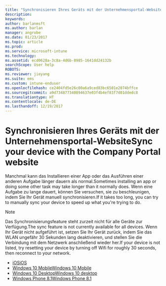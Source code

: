 ```yaml
---
title: "Synchronisieren Ihres Geräts mit der Unternehmensportal-Website | Microsoft-Dokumentation"
description: 
keywords: 
author: barlanmsft
ms.author: barlan
manager: angrobe
ms.date: 01/23/2017
ms.topic: article
ms.prod: 
ms.service: microsoft-intune
ms.technology: 
ms.assetid: ecd0628a-3c8a-4d6b-8985-1641dd24132b
searchScope: User help
ROBOTS: 
ms.reviewer: jieyang
ms.suite: ems
ms.custom: intune-enduser
ms.openlocfilehash: ce2404fd5e26c00a6a9ced83bc6501e2074bffce
ms.sourcegitcommit: a9d734877340894637e03f4b4ef83f7d01ddedc8
ms.translationtype: HT
ms.contentlocale: de-DE
ms.lasthandoff: 12/19/2017
---
```

# <a name="sync-your-device-with-the-company-portal-website"></a><span data-ttu-id="368c7-102">Synchronisieren Ihres Geräts mit der Unternehmensportal-Website</span><span class="sxs-lookup"><span data-stu-id="368c7-102">Sync your device with the Company Portal website</span></span>

<span data-ttu-id="368c7-103">Manchmal kann das Installieren einer App oder das Ausführen einer anderen Aufgabe länger dauern als normal.</span><span class="sxs-lookup"><span data-stu-id="368c7-103">Sometimes installing an app or doing some other task may take longer than it normally does.</span></span> <span data-ttu-id="368c7-104">Wenn eine Aufgabe zu lange dauert, können Sie versuchen, sie zu beschleunigen, indem Sie Ihr Gerät manuell synchronisieren.</span><span class="sxs-lookup"><span data-stu-id="368c7-104">If it takes too long, you can try to manually sync your device to speed up what you're trying to do.</span></span>

> [!Note]
> <span data-ttu-id="368c7-105">Das Synchronisierungsfeature steht zurzeit nicht für alle Geräte zur Verfügung.</span><span class="sxs-lookup"><span data-stu-id="368c7-105">The sync feature is not currently available for all devices.</span></span> <span data-ttu-id="368c7-106">Wenn Ihr Gerät nicht aufgeführt ist, setzen Sie Ihr Gerät zurück, indem Sie das WLAN ungefähr 30 Sekunden lang deaktivieren, und stellen Sie die Verbindung mit dem Netzwerk anschließend wieder her.</span><span class="sxs-lookup"><span data-stu-id="368c7-106">If your device is not listed, try resetting your device by turning off Wifi for roughly 30 seconds, then reconnect to your network.</span></span>

* [<span data-ttu-id="368c7-107">iOS</span><span class="sxs-lookup"><span data-stu-id="368c7-107">iOS</span></span>](sync-your-device-manually-ios.md)
* [<span data-ttu-id="368c7-108">Windows 10 Mobile</span><span class="sxs-lookup"><span data-stu-id="368c7-108">Windows 10 Mobile</span></span>](sync-your-device-manually-windows.md#windows-10-mobile)
* [<span data-ttu-id="368c7-109">Windows 10 Desktop</span><span class="sxs-lookup"><span data-stu-id="368c7-109">Windows 10 desktop</span></span>](sync-your-device-manually-windows.md#windows-10-desktop)
* [<span data-ttu-id="368c7-110">Windows Phone 8.1</span><span class="sxs-lookup"><span data-stu-id="368c7-110">Windows Phone 8.1</span></span>](sync-your-device-manually-windows.md#windows-phone-81)
